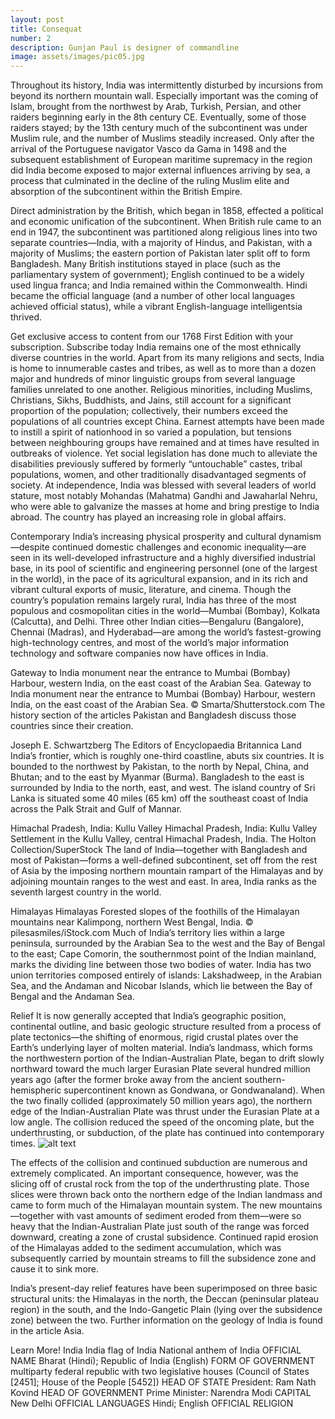```yaml
---
layout: post
title: Consequat
number: 2
description: Gunjan Paul is designer of commandline
image: assets/images/pic05.jpg
---
```


Throughout its history, India was intermittently disturbed by incursions from beyond its northern mountain wall. Especially important was the coming of Islam, brought from the northwest by Arab, Turkish, Persian, and other raiders beginning early in the 8th century CE. Eventually, some of those raiders stayed; by the 13th century much of the subcontinent was under Muslim rule, and the number of Muslims steadily increased. Only after the arrival of the Portuguese navigator Vasco da Gama in 1498 and the subsequent establishment of European maritime supremacy in the region did India become exposed to major external influences arriving by sea, a process that culminated in the decline of the ruling Muslim elite and absorption of the subcontinent within the British Empire.

Direct administration by the British, which began in 1858, effected a political and economic unification of the subcontinent. When British rule came to an end in 1947, the subcontinent was partitioned along religious lines into two separate countries—India, with a majority of Hindus, and Pakistan, with a majority of Muslims; the eastern portion of Pakistan later split off to form Bangladesh. Many British institutions stayed in place (such as the parliamentary system of government); English continued to be a widely used lingua franca; and India remained within the Commonwealth. Hindi became the official language (and a number of other local languages achieved official status), while a vibrant English-language intelligentsia thrived.

Get exclusive access to content from our 1768 First Edition with your subscription.
Subscribe today
India remains one of the most ethnically diverse countries in the world. Apart from its many religions and sects, India is home to innumerable castes and tribes, as well as to more than a dozen major and hundreds of minor linguistic groups from several language families unrelated to one another. Religious minorities, including Muslims, Christians, Sikhs, Buddhists, and Jains, still account for a significant proportion of the population; collectively, their numbers exceed the populations of all countries except China. Earnest attempts have been made to instill a spirit of nationhood in so varied a population, but tensions between neighbouring groups have remained and at times have resulted in outbreaks of violence. Yet social legislation has done much to alleviate the disabilities previously suffered by formerly “untouchable” castes, tribal populations, women, and other traditionally disadvantaged segments of society. At independence, India was blessed with several leaders of world stature, most notably Mohandas (Mahatma) Gandhi and Jawaharlal Nehru, who were able to galvanize the masses at home and bring prestige to India abroad. The country has played an increasing role in global affairs.

Contemporary India’s increasing physical prosperity and cultural dynamism—despite continued domestic challenges and economic inequality—are seen in its well-developed infrastructure and a highly diversified industrial base, in its pool of scientific and engineering personnel (one of the largest in the world), in the pace of its agricultural expansion, and in its rich and vibrant cultural exports of music, literature, and cinema. Though the country’s population remains largely rural, India has three of the most populous and cosmopolitan cities in the world—Mumbai (Bombay), Kolkata (Calcutta), and Delhi. Three other Indian cities—Bengaluru (Bangalore), Chennai (Madras), and Hyderabad—are among the world’s fastest-growing high-technology centres, and most of the world’s major information technology and software companies now have offices in India.

Gateway to India monument near the entrance to Mumbai (Bombay) Harbour, western India, on the east coast of the Arabian Sea.
Gateway to India monument near the entrance to Mumbai (Bombay) Harbour, western India, on the east coast of the Arabian Sea.
© Smarta/Shutterstock.com
The history section of the articles Pakistan and Bangladesh discuss those countries since their creation.

Joseph E. Schwartzberg
The Editors of Encyclopaedia Britannica
Land
India’s frontier, which is roughly one-third coastline, abuts six countries. It is bounded to the northwest by Pakistan, to the north by Nepal, China, and Bhutan; and to the east by Myanmar (Burma). Bangladesh to the east is surrounded by India to the north, east, and west. The island country of Sri Lanka is situated some 40 miles (65 km) off the southeast coast of India across the Palk Strait and Gulf of Mannar.

Himachal Pradesh, India: Kullu Valley
Himachal Pradesh, India: Kullu Valley
Settlement in the Kullu Valley, central Himachal Pradesh, India.
The Holton Collection/SuperStock
The land of India—together with Bangladesh and most of Pakistan—forms a well-defined subcontinent, set off from the rest of Asia by the imposing northern mountain rampart of the Himalayas and by adjoining mountain ranges to the west and east. In area, India ranks as the seventh largest country in the world.

Himalayas
Himalayas
Forested slopes of the foothills of the Himalayan mountains near Kalimpong, northern West Bengal, India.
© pilesasmiles/iStock.com
Much of India’s territory lies within a large peninsula, surrounded by the Arabian Sea to the west and the Bay of Bengal to the east; Cape Comorin, the southernmost point of the Indian mainland, marks the dividing line between those two bodies of water. India has two union territories composed entirely of islands: Lakshadweep, in the Arabian Sea, and the Andaman and Nicobar Islands, which lie between the Bay of Bengal and the Andaman Sea.

Relief
It is now generally accepted that India’s geographic position, continental outline, and basic geologic structure resulted from a process of plate tectonics—the shifting of enormous, rigid crustal plates over the Earth’s underlying layer of molten material. India’s landmass, which forms the northwestern portion of the Indian-Australian Plate, began to drift slowly northward toward the much larger Eurasian Plate several hundred million years ago (after the former broke away from the ancient southern-hemispheric supercontinent known as Gondwana, or Gondwanaland). When the two finally collided (approximately 50 million years ago), the northern edge of the Indian-Australian Plate was thrust under the Eurasian Plate at a low angle. The collision reduced the speed of the oncoming plate, but the underthrusting, or subduction, of the plate has continued into contemporary times.
![alt text](https://i.pinimg.com/originals/dc/1a/1a/dc1a1a4287f57e4a80ea5ecfd912ee96.png)

The effects of the collision and continued subduction are numerous and extremely complicated. An important consequence, however, was the slicing off of crustal rock from the top of the underthrusting plate. Those slices were thrown back onto the northern edge of the Indian landmass and came to form much of the Himalayan mountain system. The new mountains—together with vast amounts of sediment eroded from them—were so heavy that the Indian-Australian Plate just south of the range was forced downward, creating a zone of crustal subsidence. Continued rapid erosion of the Himalayas added to the sediment accumulation, which was subsequently carried by mountain streams to fill the subsidence zone and cause it to sink more.

India’s present-day relief features have been superimposed on three basic structural units: the Himalayas in the north, the Deccan (peninsular plateau region) in the south, and the Indo-Gangetic Plain (lying over the subsidence zone) between the two. Further information on the geology of India is found in the article Asia.

Learn More!
India
India
flag of India
National anthem of India
OFFICIAL NAME
Bharat (Hindi); Republic of India (English)
FORM OF GOVERNMENT
multiparty federal republic with two legislative houses (Council of States [2451]; House of the People [5452])
HEAD OF STATE
President: Ram Nath Kovind
HEAD OF GOVERNMENT
Prime Minister: Narendra Modi
CAPITAL
New Delhi
OFFICIAL LANGUAGES
Hindi; English
OFFICIAL RELIGION
